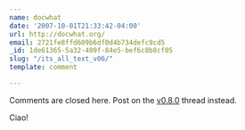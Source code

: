 ```yaml
---
name: docwhat
date: '2007-10-01T21:33:42-04:00'
url: http://docwhat.org/
email: 2721fe8ffd609b6df0d4b734defc9cd5
_id: 1de61365-5a32-409f-84e5-bef6c8b8cf05
slug: "/its_all_text_v06/"
template: comment

---
```


Comments are closed here.  Post on the <a href="http://docwhat.org/2007/10/its-all-text-v080/" rel="nofollow">v0.8.0</a> thread instead.

Ciao!
